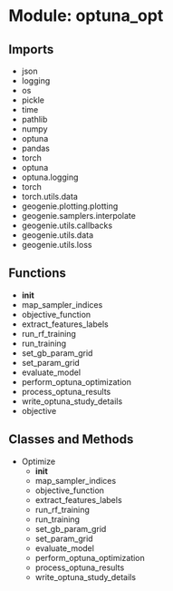 # Module: optuna_opt

## Imports

- json
- logging
- os
- pickle
- time
- pathlib
- numpy
- optuna
- pandas
- torch
- optuna
- optuna.logging
- torch
- torch.utils.data
- geogenie.plotting.plotting
- geogenie.samplers.interpolate
- geogenie.utils.callbacks
- geogenie.utils.data
- geogenie.utils.loss

## Functions

- __init__
- map_sampler_indices
- objective_function
- extract_features_labels
- run_rf_training
- run_training
- set_gb_param_grid
- set_param_grid
- evaluate_model
- perform_optuna_optimization
- process_optuna_results
- write_optuna_study_details
- objective

## Classes and Methods

- Optimize
  - __init__
  - map_sampler_indices
  - objective_function
  - extract_features_labels
  - run_rf_training
  - run_training
  - set_gb_param_grid
  - set_param_grid
  - evaluate_model
  - perform_optuna_optimization
  - process_optuna_results
  - write_optuna_study_details